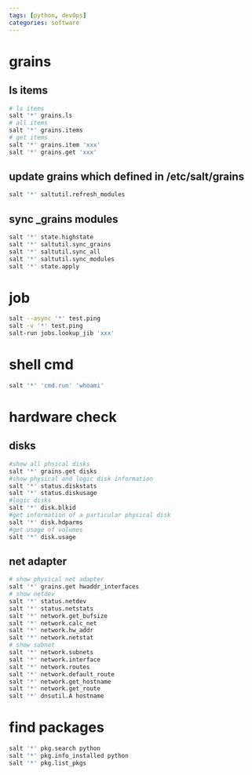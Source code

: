 ```yaml
---
tags: [python, devOps]
categories: software 	
---
```

# grains

## ls items
```sh
# ls items
salt '*' grains.ls
# all items
salt '*' grains.items
# get items
salt '*' grains.item 'xxx'
salt '*' grains.get 'xxx'
```

## update grains which defined in /etc/salt/grains
```sh
salt '*' saltutil.refresh_modules
```
## sync _grains modules
```sh
salt '*' state.highstate
salt '*' saltutil.sync_grains
salt '*' saltutil.sync_all
salt '*' saltutil.sync_modules
salt '*' state.apply
```

# job
```sh
salt --async '*' test.ping
salt -v '*' test.ping
salt-run jobs.lookup_jib 'xxx'
```
# shell cmd
```sh
salt '*' 'cmd.run' 'whoami'
```

# hardware check
## disks
```sh
#show all phsical disks
salt '*' grains.get disks
#show physical and logic disk information
salt '*' status.diskstats
salt '*' status.diskusage
#logic disks
salt '*' disk.blkid
#get information of a particular physical disk
salt '*' disk.hdparms
#get usage of volumes
salt '*' disk.usage
```
## net adapter
```sh
# show physical net adapter
salt '*' grains.get hwaddr_interfaces
# show netdev 
salt '*' status.netdev
salt '*' status.netstats
salt '*' network.get_bufsize
salt '*' network.calc_net
salt '*' network.hw_addr
salt '*' network.netstat
# show subnet
salt '*' network.subnets
salt '*' network.interface
salt '*' network.routes
salt '*' network.default_route
salt '*' network.get_hostname 
salt '*' network.get_route
salt '*' dnsutil.A hostname
```

# find packages
```sh
salt '*' pkg.search python
salt '*' pkg.info_installed python
salt '*' pkg.list_pkgs
```